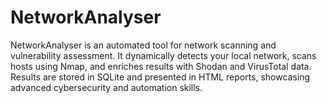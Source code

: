 # NetworkAnalyser
NetworkAnalyser is an automated tool for network scanning and vulnerability assessment. It dynamically detects your local network, scans hosts using Nmap, and enriches results with Shodan and VirusTotal data. Results are stored in SQLite and presented in HTML reports, showcasing advanced cybersecurity and automation skills.
